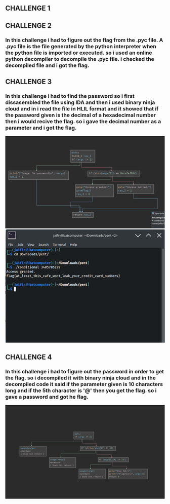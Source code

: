 ## CHALLENGE 1 


## CHALLENGE 2
### In this challenge i had to figure out the flag from the .pyc file. A .pyc file is the file generated by the python interpreter when the python file is imported or executed. so i used an online python decompiler to decompile the .pyc file. i checked the decompiled file and i got the flag.



## CHALLENGE 3
### In this challenge i had to find the password so i first dissasembled the file using IDA and then i used binary ninja cloud and in i read the file in HLIL format and it showed that if the password given is the decimal of a hexadecimal number then i would recive the flag. so i gave the decimal number as a parameter and i got the flag.
![](https://github.com/Jaifin-aloor/bios-recruitment-phase-2/blob/main/reversing%20challenges/resources/rev3flag2.png)
![](https://github.com/Jaifin-aloor/bios-recruitment-phase-2/blob/main/reversing%20challenges/resources/rev3flag.png)

## CHALLENGE 4
### In this challenge i had to figure out the password in order to get the flag. so i decompiled it with binary ninja cloud and in the decompiled code it said if the parameter given is 10 characters long and if the 5th character is '@' then you get the flag. so i gave a password and got he flag.
![](https://github.com/Jaifin-aloor/bios-recruitment-phase-2/blob/main/reversing%20challenges/resources/rev4flag.png)
